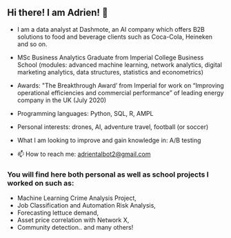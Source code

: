 ## Hi there! I am Adrien! 👋

- I am a data analyst at Dashmote, an AI company which offers B2B solutions to food and beverage clients such as Coca-Cola, Heineken and so on. 
- MSc Business Analytics Graduate from Imperial College Business School (modules: advanced machine learning, network analytics, digital marketing analytics, data structures, statistics and econometrics)
- Awards: "The Breakthrough Award’ from Imperial for work on “Improving operational efficiencies and commercial performance” of leading energy company in the UK (July 2020)
- Programming languages: Python, SQL, R, AMPL
- Personal interests: drones, AI, adventure travel, football (or soccer)
- What I am looking to improve and gain knowledge in: A/B testing 

- 📫 How to reach me: adrientalbot2@gmail.com

### You will find here both personal as well as school projects I worked on such as:

- Machine Learning Crime Analysis Project,
- Job Classification and Automation Risk Analysis,
- Forecasting lettuce demand,
- Asset price correlation with Network X,
- Community detection.. and many others!


